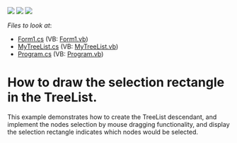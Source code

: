 <!-- default badges list -->
![](https://img.shields.io/endpoint?url=https://codecentral.devexpress.com/api/v1/VersionRange/128637549/13.1.4%2B)
[![](https://img.shields.io/badge/Open_in_DevExpress_Support_Center-FF7200?style=flat-square&logo=DevExpress&logoColor=white)](https://supportcenter.devexpress.com/ticket/details/E1223)
[![](https://img.shields.io/badge/📖_How_to_use_DevExpress_Examples-e9f6fc?style=flat-square)](https://docs.devexpress.com/GeneralInformation/403183)
<!-- default badges end -->
<!-- default file list -->
*Files to look at*:

* [Form1.cs](./CS/Q144234/Form1.cs) (VB: [Form1.vb](./VB/Q144234/Form1.vb))
* [MyTreeList.cs](./CS/Q144234/MyTreeList.cs) (VB: [MyTreeList.vb](./VB/Q144234/MyTreeList.vb))
* [Program.cs](./CS/Q144234/Program.cs) (VB: [Program.vb](./VB/Q144234/Program.vb))
<!-- default file list end -->
# How to draw the selection rectangle in the TreeList.


<p>This example demonstrates how to create the TreeList descendant, and implement the nodes selection by mouse dragging functionality, and display the selection rectangle indicates which nodes would be selected.</p>

<br/>



